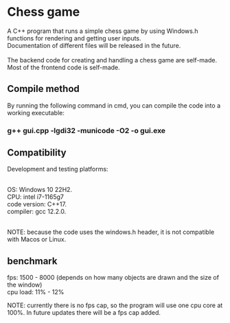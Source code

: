 # Chess game

A C++ program that runs a simple chess game by using Windows.h functions for rendering and getting user inputs. <br />
Documentation of different files will be released in the future. <br /> <br />
The backend code for creating and handling a chess game are self-made. <br />
Most of the frontend code is self-made. <br />


## Compile method
By running the following command in cmd, you can compile the code into a working executable: <br />
### g++ gui.cpp -lgdi32 -municode -O2 -o gui.exe


## Compatibility

Development and testing platforms: <br /> <br/>

OS: Windows 10  22H2. <br />
CPU: intel i7-1165g7 <br />
code version: C++17. <br />
compiler: gcc 12.2.0. <br /> <br />

NOTE: because the code uses the windows.h header, it is not compatible with Macos or Linux. <br />


## benchmark
fps: 1500 - 8000  (depends on how many objects are drawn and the size of the window) <br />
cpu load: 11% - 12% <br />

NOTE: currently there is no fps cap, so the program will use one cpu core at 100%. In future updates there will be a fps cap added.




